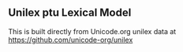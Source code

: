 Unilex ptu Lexical Model
----------------------

This is built directly from Unicode.org unilex data at
https://github.com/unicode-org/unilex
